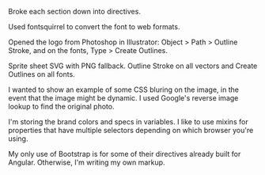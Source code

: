 Broke each section down into directives.

Used fontsquirrel to convert the font to web formats.

Opened the logo from Photoshop in Illustrator: Object > Path > Outline Stroke, and on the fonts, Type > Create Outlines.

Sprite sheet SVG with PNG fallback. Outline Stroke on all vectors and Create Outlines on all fonts.

I wanted to show an example of some CSS bluring on the image, in the event that the image might be dynamic. I used Google's reverse image lookup to find the original photo.

I'm storing the brand colors and specs in variables. I like to use mixins for properties that have multiple selectors depending on which browser you're using.

My only use of Bootstrap is for some of their directives already built for Angular. Otherwise, I'm writing my own markup.